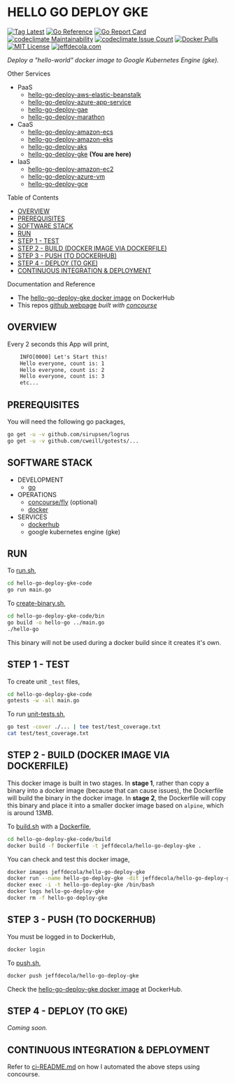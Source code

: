 # HELLO GO DEPLOY GKE

[![Tag Latest](https://img.shields.io/github/v/tag/jeffdecola/hello-go-deploy-gke)](https://github.com/JeffDeCola/hello-go-deploy-gke/tags)
[![Go Reference](https://pkg.go.dev/badge/github.com/JeffDeCola/hello-go-deploy-gke.svg)](https://pkg.go.dev/github.com/JeffDeCola/hello-go-deploy-gke)
[![Go Report Card](https://goreportcard.com/badge/github.com/JeffDeCola/hello-go-deploy-gke)](https://goreportcard.com/report/github.com/JeffDeCola/hello-go-deploy-gke)
[![codeclimate Maintainability](https://api.codeclimate.com/v1/badges/ce328e08ef7038607b16/maintainability)](https://codeclimate.com/github/JeffDeCola/hello-go-deploy-gke/maintainability)
[![codeclimate Issue Count](https://codeclimate.com/github/JeffDeCola/hello-go-deploy-gke/badges/issue_count.svg)](https://codeclimate.com/github/JeffDeCola/hello-go-deploy-gke/issues)
[![Docker Pulls](https://badgen.net/docker/pulls/jeffdecola/hello-go-deploy-gke?icon=docker&label=pulls)](https://hub.docker.com/r/jeffdecola/hello-go-deploy-gke/)
[![MIT License](http://img.shields.io/:license-mit-blue.svg)](http://jeffdecola.mit-license.org)
[![jeffdecola.com](https://img.shields.io/badge/website-jeffdecola.com-blue)](https://jeffdecola.com)

_Deploy a "hello-world" docker image to
Google Kubernetes Engine (gke)._

Other Services

* PaaS
  * [hello-go-deploy-aws-elastic-beanstalk](https://github.com/JeffDeCola/hello-go-deploy-aws-elastic-beanstalk)
  * [hello-go-deploy-azure-app-service](https://github.com/JeffDeCola/hello-go-deploy-azure-app-service)
  * [hello-go-deploy-gae](https://github.com/JeffDeCola/hello-go-deploy-gae)
  * [hello-go-deploy-marathon](https://github.com/JeffDeCola/hello-go-deploy-marathon)
* CaaS
  * [hello-go-deploy-amazon-ecs](https://github.com/JeffDeCola/hello-go-deploy-amazon-ecs)
  * [hello-go-deploy-amazon-eks](https://github.com/JeffDeCola/hello-go-deploy-amazon-eks)
  * [hello-go-deploy-aks](https://github.com/JeffDeCola/hello-go-deploy-aks)
  * [hello-go-deploy-gke](https://github.com/JeffDeCola/hello-go-deploy-gke)
    **(You are here)**
* IaaS
  * [hello-go-deploy-amazon-ec2](https://github.com/JeffDeCola/hello-go-deploy-amazon-ec2)
  * [hello-go-deploy-azure-vm](https://github.com/JeffDeCola/hello-go-deploy-azure-vm)
  * [hello-go-deploy-gce](https://github.com/JeffDeCola/hello-go-deploy-gce)

Table of Contents

* [OVERVIEW](https://github.com/JeffDeCola/hello-go-deploy-gke#overview)
* [PREREQUISITES](https://github.com/JeffDeCola/hello-go-deploy-gke#prerequisites)
* [SOFTWARE STACK](https://github.com/JeffDeCola/hello-go-deploy-gke#software-stack)
* [RUN](https://github.com/JeffDeCola/hello-go-deploy-gke#run)
* [STEP 1 - TEST](https://github.com/JeffDeCola/hello-go-deploy-gke#step-1---test)
* [STEP 2 - BUILD (DOCKER IMAGE VIA DOCKERFILE)](https://github.com/JeffDeCola/hello-go-deploy-gke#step-2---build-docker-image-via-dockerfile)
* [STEP 3 - PUSH (TO DOCKERHUB)](https://github.com/JeffDeCola/hello-go-deploy-gke#step-3---push-to-dockerhub)
* [STEP 4 - DEPLOY (TO GKE)](https://github.com/JeffDeCola/hello-go-deploy-gke#step-4---deploy-to-GKE)
* [CONTINUOUS INTEGRATION & DEPLOYMENT](https://github.com/JeffDeCola/hello-go-deploy-gke#continuous-integration--deployment)

Documentation and Reference

* The
  [hello-go-deploy-gke docker image](https://hub.docker.com/r/jeffdecola/hello-go-deploy-gke)
  on DockerHub
* This repos
  [github webpage](https://jeffdecola.github.io/hello-go-deploy-gke/)
  _built with
  [concourse](https://github.com/JeffDeCola/hello-go-deploy-gke/blob/master/ci-README.md)_

## OVERVIEW

Every 2 seconds this App will print,

```txt
    INFO[0000] Let's Start this!
    Hello everyone, count is: 1
    Hello everyone, count is: 2
    Hello everyone, count is: 3
    etc...
```

## PREREQUISITES

You will need the following go packages,

```bash
go get -u -v github.com/sirupsen/logrus
go get -u -v github.com/cweill/gotests/...
```

## SOFTWARE STACK

* DEVELOPMENT
  * [go](https://github.com/JeffDeCola/my-cheat-sheets/tree/master/software/development/languages/go-cheat-sheet)
* OPERATIONS
  * [concourse/fly](https://github.com/JeffDeCola/my-cheat-sheets/tree/master/software/operations/continuous-integration-continuous-deployment/concourse-cheat-sheet)
    (optional)
  * [docker](https://github.com/JeffDeCola/my-cheat-sheets/tree/master/software/operations/orchestration/builds-deployment-containers/docker-cheat-sheet)
* SERVICES
  * [dockerhub](https://hub.docker.com/)
  * google kubernetes engine (gke)

## RUN

To
[run.sh](https://github.com/JeffDeCola/hello-go-deploy-gke/blob/master/hello-go-deploy-gke-code/run.sh),

```bash
cd hello-go-deploy-gke-code
go run main.go
```

To
[create-binary.sh](https://github.com/JeffDeCola/hello-go-deploy-gke/blob/master/hello-go-deploy-gke-code/bin/create-binary.sh),

```bash
cd hello-go-deploy-gke-code/bin
go build -o hello-go ../main.go
./hello-go
```

This binary will not be used during a docker build
since it creates it's own.

## STEP 1 - TEST

To create unit `_test` files,

```bash
cd hello-go-deploy-gke-code
gotests -w -all main.go
```

To run
[unit-tests.sh](https://github.com/JeffDeCola/hello-go-deploy-gke/tree/master/hello-go-deploy-gke-code/test/unit-tests.sh),

```bash
go test -cover ./... | tee test/test_coverage.txt
cat test/test_coverage.txt
```

## STEP 2 - BUILD (DOCKER IMAGE VIA DOCKERFILE)

This docker image is built in two stages.
In **stage 1**, rather than copy a binary into a docker image (because
that can cause issues), the Dockerfile will build the binary in the
docker image.
In **stage 2**, the Dockerfile will copy this binary
and place it into a smaller docker image based
on `alpine`, which is around 13MB.

To
[build.sh](https://github.com/JeffDeCola/hello-go-deploy-gke/blob/master/hello-go-deploy-gke-code/build/build.sh)
with a
[Dockerfile](https://github.com/JeffDeCola/hello-go-deploy-gke/blob/master/hello-go-deploy-gke-code/build/Dockerfile),

```bash
cd hello-go-deploy-gke-code/build
docker build -f Dockerfile -t jeffdecola/hello-go-deploy-gke .
```

You can check and test this docker image,

```bash
docker images jeffdecola/hello-go-deploy-gke
docker run --name hello-go-deploy-gke -dit jeffdecola/hello-go-deploy-gke
docker exec -i -t hello-go-deploy-gke /bin/bash
docker logs hello-go-deploy-gke
docker rm -f hello-go-deploy-gke
```

## STEP 3 - PUSH (TO DOCKERHUB)

You must be logged in to DockerHub,

```bash
docker login
```

To
[push.sh](https://github.com/JeffDeCola/hello-go-deploy-gke/blob/master/hello-go-deploy-gke-code/push/push.sh),

```bash
docker push jeffdecola/hello-go-deploy-gke
```

Check the
[hello-go-deploy-gke docker image](https://hub.docker.com/r/jeffdecola/hello-go-deploy-gke)
at DockerHub.

## STEP 4 - DEPLOY (TO GKE)

_Coming soon._

## CONTINUOUS INTEGRATION & DEPLOYMENT

Refer to
[ci-README.md](https://github.com/JeffDeCola/hello-go-deploy-gke/blob/master/ci-README.md)
on how I automated the above steps using concourse.
